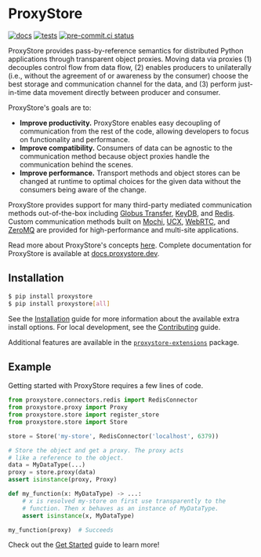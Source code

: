 # ProxyStore

[![docs](https://github.com/proxystore/proxystore/actions/workflows/docs.yml/badge.svg)](https://github.com/proxystore/proxystore/actions/workflows/docs.yml)
[![tests](https://github.com/proxystore/proxystore/actions/workflows/tests.yml/badge.svg?label=tests)](https://github.com/proxystore/proxystore/actions)
[![pre-commit.ci status](https://results.pre-commit.ci/badge/github/proxystore/proxystore/main.svg)](https://results.pre-commit.ci/latest/github/proxystore/proxystore/main)

ProxyStore provides pass-by-reference semantics for distributed Python
applications through transparent object proxies. Moving data via proxies
(1) decouples control flow from data flow, (2) enables producers to
unilaterally (i.e., without the agreement of or awareness by the consumer)
choose the best storage and communication channel for the data, and (3)
perform just-in-time data movement directly between producer and consumer.

ProxyStore's goals are to:

* **Improve productivity.** ProxyStore enables easy decoupling of
  communication from the rest of the code, allowing developers to focus
  on functionality and performance.
* **Improve compatibility.** Consumers of data can be agnostic to the
  communication method because object proxies handle the communication
  behind the scenes.
* **Improve performance.** Transport methods and object stores can be changed
  at runtime to optimal choices for the given data without the consumers
  being aware of the change.

ProxyStore provides support for many third-party mediated communication methods
out-of-the-box including
[Globus Transfer](https://www.globus.org/data-transfer),
[KeyDB](https://docs.keydb.dev/), and
[Redis](https://redis.io/).
Custom communication methods built on
[Mochi](https://mochi.readthedocs.io/en/latest/margo.html),
[UCX](https://openucx.org/),
[WebRTC](https://webrtc.org/), and
[ZeroMQ](https://zeromq.org/)
are provided for high-performance and multi-site applications.

Read more about ProxyStore's concepts [here](https://docs.proxystore.dev/main/concepts/).
Complete documentation for ProxyStore is available at
[docs.proxystore.dev](https://docs.proxystore.dev).

## Installation

```bash
$ pip install proxystore
$ pip install proxystore[all]
```

See the [Installation](https://docs.proxystore.dev/main/installation) guide for more information about the available extra install options.
For local development, see the [Contributing](https://docs.proxystore.dev/main/contributing) guide.

Additional features are available in the [`proxystore-extensions`](https://github.com/proxystore/extensions) package.

## Example

Getting started with ProxyStore requires a few lines of code.

```python
from proxystore.connectors.redis import RedisConnector
from proxystore.proxy import Proxy
from proxystore.store import register_store
from proxystore.store import Store

store = Store('my-store', RedisConnector('localhost', 6379))

# Store the object and get a proxy. The proxy acts
# like a reference to the object.
data = MyDataType(...)
proxy = store.proxy(data)
assert isinstance(proxy, Proxy)

def my_function(x: MyDataType) -> ...:
    # x is resolved my-store on first use transparently to the
    # function. Then x behaves as an instance of MyDataType.
    assert isinstance(x, MyDataType)

my_function(proxy)  # Succeeds
```

Check out the [Get Started](https://docs.proxystore.dev/main/get-started)
guide to learn more!
